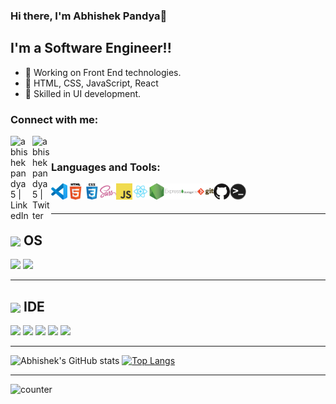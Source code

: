 ### Hi there, I'm Abhishek Pandya👋 



## I'm a Software Engineer!!

- 🔭 Working on Front End technologies.
- 🌱 HTML, CSS, JavaScript, React
- 👯 Skilled in UI development.

### Connect with me:

[<img align="left" alt="abhishekpandya5 | LinkedIn" width="30px" src="https://cdn.jsdelivr.net/npm/simple-icons@v3/icons/linkedin.svg" />][linkedin]
[<img align="left" alt="abhishekpandya5 | Twitter" width="30px" src="https://cdn.jsdelivr.net/npm/simple-icons@v3/icons/twitter.svg" style="margin-left: 5px" />][twitter]


<br />

### Languages and Tools:

<img align="left" alt="Visual Studio Code" width="26px" src="https://raw.githubusercontent.com/github/explore/80688e429a7d4ef2fca1e82350fe8e3517d3494d/topics/visual-studio-code/visual-studio-code.png" />
<img align="left" alt="HTML5" width="26px" src="https://raw.githubusercontent.com/github/explore/80688e429a7d4ef2fca1e82350fe8e3517d3494d/topics/html/html.png" />
<img align="left" alt="CSS3" width="26px" src="https://raw.githubusercontent.com/github/explore/80688e429a7d4ef2fca1e82350fe8e3517d3494d/topics/css/css.png" />
<img align="left" alt="Sass" width="26px" src="https://raw.githubusercontent.com/github/explore/80688e429a7d4ef2fca1e82350fe8e3517d3494d/topics/sass/sass.png" />
<img align="left" alt="JavaScript" width="26px" src="https://raw.githubusercontent.com/github/explore/80688e429a7d4ef2fca1e82350fe8e3517d3494d/topics/javascript/javascript.png" />
<img align="left" alt="React" width="26px" src="https://raw.githubusercontent.com/github/explore/80688e429a7d4ef2fca1e82350fe8e3517d3494d/topics/react/react.png" />
<img align="left" alt="Node.js" width="26px" src="https://raw.githubusercontent.com/github/explore/80688e429a7d4ef2fca1e82350fe8e3517d3494d/topics/nodejs/nodejs.png" />
<img align="left" alt="Node.js" width="26px" src="https://raw.githubusercontent.com/github/explore/80688e429a7d4ef2fca1e82350fe8e3517d3494d/topics/express/express.png" />
<img align="left" alt="MongoDB" width="26px" src="https://raw.githubusercontent.com/github/explore/80688e429a7d4ef2fca1e82350fe8e3517d3494d/topics/mongodb/mongodb.png" />
<img align="left" alt="Git" width="26px" src="https://raw.githubusercontent.com/github/explore/80688e429a7d4ef2fca1e82350fe8e3517d3494d/topics/git/git.png" />
<img align="left" alt="GitHub" width="26px" src="https://raw.githubusercontent.com/github/explore/78df643247d429f6cc873026c0622819ad797942/topics/github/github.png" />
<img align="left" alt="Terminal" width="26px" src="https://raw.githubusercontent.com/github/explore/80688e429a7d4ef2fca1e82350fe8e3517d3494d/topics/terminal/terminal.png" />

<br />
<br />

<!-- --- -->
<!-- ### 📕 Latest Blog Posts -->
<!-- BLOG-POST-LIST:START -->
<!-- BLOG-POST-LIST:END -->

---

## <img style="margin-right: 5px" align="center" src="https://img.icons8.com/ios/50/000000/operating-system.png"/>OS
![](https://img.shields.io/badge/Ubuntu-E95420?style=for-the-badge&logo=ubuntu&logoColor=white) ![](https://img.shields.io/badge/Windows-0078D6?style=for-the-badge&logo=windows&logoColor=white)

---

## <img style="margin-right: 5px" align="center" src="https://img.icons8.com/fluency-systems-regular/48/000000/identification-documents.png" />IDE
![](https://img.shields.io/badge/Visual_Studio_Code-0078D4?style=for-the-badge&logo=visual%20studio%20code&logoColor=white) ![](https://img.shields.io/badge/IntelliJIDEA-000000.svg?style=for-the-badge&logo=intellij-idea&logoColor=white) ![](https://img.shields.io/badge/WebStorm-000000?style=for-the-badge&logo=WebStorm&logoColor=white)
 ![](https://img.shields.io/badge/sublime_text-%23575757.svg?&style=for-the-badge&logo=sublime-text&logoColor=important)
![](https://img.shields.io/badge/Notepad++-90E59A.svg?style=for-the-badge&logo=notepad%2B%2B&logoColor=black) 


---

![Abhishek's GitHub stats](https://github-readme-stats.vercel.app/api?username=abhishekpandya5&show_icons=true&theme=radical) [![Top Langs](https://github-readme-stats.vercel.app/api/top-langs/?username=abhishekpandya5&layout=compact)](https://github.com/abhishekpandya5/github-readme-stats)

---

![counter](https://enbbnn1a3vs8ksj.m.pipedream.net)

<br />

[linkedin]: https://www.linkedin.com/in/abhishekpandya5/
[twitter]: https://twitter.com/abhishek5233
